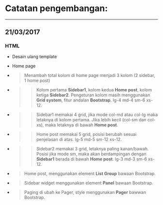 # Catatan pengembangan:
---

## 21/03/2017
### HTML
+ Desain ulang template
- Home page
- > Menambah total kolom di home page menjadi 3 kolom (2 sidebar, 1 home post)

- >> Kolom pertama **Sidebar1**, kolom kedua **Home post**, kolom ketiga **Sidebar2**. Pengeturan kolom masih menggunakan **Grid system**, fitur andalan **Bootstrap**. lg-4 md-4 sm-6 xs-12.

- >> Sidebar1 memakai 4 grid, jika mode col-md atau col-lg maka letaknya di kolom pertama. Jika lebih kecil (col-sm dan col-xs), maka letaknya di bawah **Home post**.

- >> Home post memakai 5 grid, posisi berubah sesuai penjelasan di atas. lg-5 md-5 sm-12 xs-12.

- >> Sidebar2 memakai 3 grid, letaknya paling kanan/bawah. Posisi jika mode sm, maka akan berdampingan dengan **Sidebar1** berada di bawah **Home post**. lg-3 md-3 sm-6 xs-12.

- > Home post, menggunakan element **List Group** bawaan Bootstrap.
- > Sidebar widget menggunakan element **Panel** bawaan Bootstrap.
- > Paging di ubah ke Pager, style menggunakan **Pager** bawwan Bootstrap.